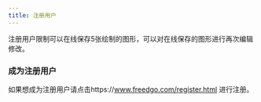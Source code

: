 ```yaml
---
title: 注册用户
---
```


注册用户限制可以在线保存5张绘制的图形，可以对在线保存的图形进行再次编辑修改。
### 成为注册用户
如果想成为注册用户请点击https://www.freedgo.com/register.html 进行注册。

<script async src="https://pagead2.googlesyndication.com/pagead/js/adsbygoogle.js"></script><ins class="adsbygoogle" style="display:block; text-align:center;" data-ad-layout="in-article" data-ad-format="fluid" data-ad-client="ca-pub-9055212255210230" data-ad-slot="7941459222"></ins> <script>(adsbygoogle = window.adsbygoogle || []).push({});</script>